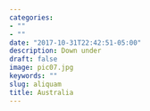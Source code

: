 ```yaml
---
categories:
- ""
- ""
date: "2017-10-31T22:42:51-05:00"
description: Down under
draft: false
image: pic07.jpg
keywords: ""
slug: aliquam
title: Australia
---
```

